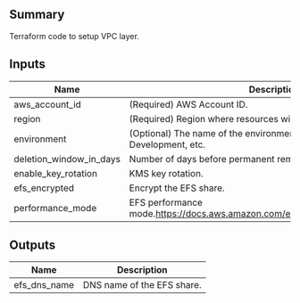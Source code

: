 ## Summary

Terraform code to setup VPC layer.

## Inputs

| Name | Description | Type | Default | Required |
|------|-------------|:----:|:-----:|:-----:|
| aws\_account\_id | (Required) AWS Account ID. | string | n/a | yes |
| region | (Required) Region where resources will be created. | string | `ap-southeast-1` | no |
| environment | (Optional) The name of the environment, e.g. Production, Development, etc. | string | `"Development"` | no |
| deletion\_window\_in\_days | Number of days before permanent removal. | number | `"30"` | no |
| enable\_key\_rotation | KMS key rotation. | bool | `true` | no |
| efs\_encrypted | Encrypt the EFS share. | bool | `true` | no |
| performance\_mode | EFS performance mode.https://docs.aws.amazon.com/efs/latest/ug/performance.html. | string | `"generalPurpose"` | no |

## Outputs

| Name | Description |
|------|-------------|
| efs\_dns\_name | DNS name of the EFS share. |
